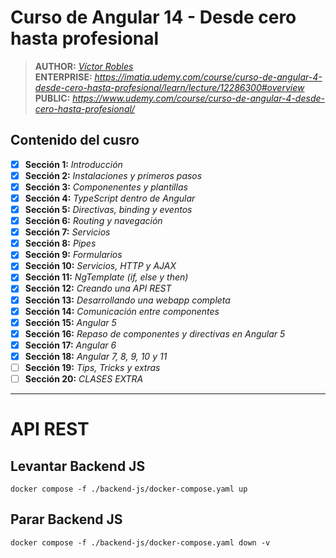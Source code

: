 # Curso de Angular 14 - Desde cero hasta profesional

> **AUTHOR:** _[Víctor Robles](https://www.udemy.com/user/victor-robles-2/)_  
> **ENTERPRISE:** _https://imatia.udemy.com/course/curso-de-angular-4-desde-cero-hasta-profesional/learn/lecture/12286300#overview_  
> **PUBLIC:** _https://www.udemy.com/course/curso-de-angular-4-desde-cero-hasta-profesional/_ 

## Contenido del cusro

- [x] **Sección 1:** _Introducción_
- [x] **Sección 2:** _Instalaciones y primeros pasos_
- [x] **Sección 3:** _Componenentes y plantillas_
- [x] **Sección 4:** _TypeScript dentro de Angular_
- [x] **Sección 5:** _Directivas, binding y eventos_
- [x] **Sección 6:** _Routing y navegación_
- [x] **Sección 7:** _Servicios_
- [x] **Sección 8:** _Pipes_
- [x] **Sección 9:** _Formularios_
- [x] **Sección 10:** _Servicios, HTTP y AJAX_  
- [x] **Sección 11:** _NgTemplate (if, else y then)_  
- [x] **Sección 12:** _Creando una API REST_  
- [x] **Sección 13:** _Desarrollando una webapp completa_  
- [x] **Sección 14:** _Comunicación entre componentes_  
- [x] **Sección 15:** _Angular 5_  
- [x] **Sección 16:** _Repaso de componentes y directivas en Angular 5_  
- [x] **Sección 17:** _Angular 6_  
- [x] **Sección 18:** _Angular 7, 8, 9, 10 y 11_  
- [ ] **Sección 19:** _Tips, Tricks y extras_  
- [ ] **Sección 20:** _CLASES EXTRA_  

---

# API REST

## Levantar Backend JS

```shell
docker compose -f ./backend-js/docker-compose.yaml up
```

## Parar Backend JS

```shell
docker compose -f ./backend-js/docker-compose.yaml down -v
```